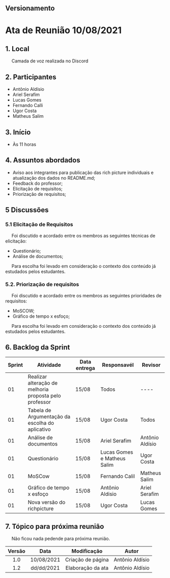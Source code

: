 ## Versionamento
# Ata de Reunião 10/08/2021

## 1. Local
<p style="text-indent: 20px; align="justify"> Camada de voz realizada no Discord </p>

## 2. Participantes
- Antônio Aldísio
- Ariel Serafim 
- Lucas Gomes
- Fernando Calli
- Ugor Costa
- Matheus Salim

## 3. Início
- Às 11 horas


## 4. Assuntos abordados
- Aviso aos integrantes para publicação das rich picture individuais e atualização dos dados no README.md;
- Feedback do professor;
- Elicitação de requisitos;
- Priorização de requisitos;


## 5 Discussões

### 5.1 Elicitação de Requisitos 
<p style="text-indent: 20px; align = "justify">
Foi discutido e acordado entre os membros as seguintes técnicas de elicitação:
</p>

- Questionário;
- Análise de documentos;

<p style="text-indent: 20px; align = "justify">
Para escolha foi levado em consideração o contexto dos conteúdo já estudados pelos estudantes.
</p>

### 5.2. Priorização de requisitos

<p style="text-indent: 20px; align = "justify">
Foi discutido e acordado entre os membros as seguintes prioridades de requisitos:
</p>

- MoSCOW;
- Gráfico de tempo x esfoço;

<p style="text-indent: 20px; align = "justify">
Para escolha foi levado em consideração o contexto dos conteúdo já estudados pelos estudantes.
</p>


## 6. Backlog da Sprint

<center>

| Sprint | Atividade | Data entrega | Responsavél | Revisor |
|--|--|--|--|--|
| 01 | Realizar alteração de melhoria proposta pelo professor| 15/08 | Todos | ---- |
| 01 | Tabela de Argumentação da escolha do aplicativo | 15/08 | Ugor Costa | Todos |
| 01 | Análise de documentos| 15/08 | Ariel Serafim| Antônio Aldísio |
| 01 | Questionário | 15/08 | Lucas Gomes e Matheus Salim|  Ugor Costa|
| 01 | MoSCow | 15/08 | Fernando Calil | Matheus Salim |
| 01 | Gráfico de tempo x esfoço | 15/08 | Antônio Aldisio | Ariel Serafim |
| 01 | Nova versão do richpicture | 15/08 |  Ugor Costa | Lucas Gomes |

</center>


## 7. Tópico para próxima reunião
<p style="text-indent: 20px; align = "justify"> Não ficou nada pedende para próxima reunião. </p>


<center>

| Versão | Data | Modificação | Autor |
|:--:|:--:|:--:|:--:|
| 1.0  | 10/08/2021 | Criação de página | Antônio Aldísio |
| 1.2  | dd/dd/2021 | Elaboração da ata | Antônio Aldísio |

</center>